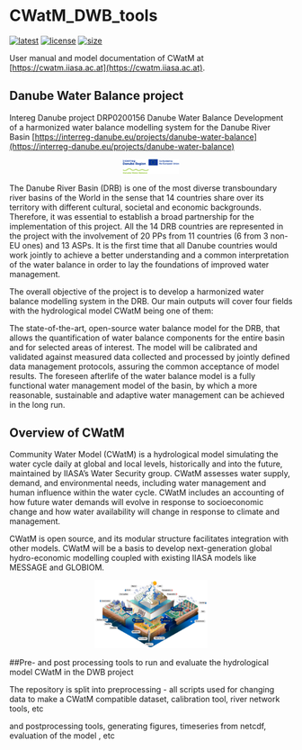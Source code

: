 # CWatM_DWB_tools

[![latest](https://img.shields.io/github/last-commit/iiasa/CWatM)](https://github.com/iiasa/CWatM_DWB_tools)
[![license](https://img.shields.io/github/license/iiasa/CWatM?color=1)](https://github.com/iiasa/CWatM_DWB_tools/blob/version1.05/LICENSE)
[![size](https://img.shields.io/github/repo-size/iiasa/CWatM)](https://github.com/iiasa/CWatM_DWB_tools)

User manual and model documentation of CWatM at [https://cwatm.iiasa.ac.at](https://cwatm.iiasa.ac.at).


## Danube Water Balance project

Intereg Danube project
DRP0200156
Danube Water Balance
Development of a harmonized water balance
modelling system for the Danube River Basin
[https://interreg-danube.eu/projects/danube-water-balance](https://interreg-danube.eu/projects/danube-water-balance)

<p align="center">
  <img src="figures/dwb.png" width="100" title="Danube Water Balance">
</p>

The Danube River Basin (DRB) is one of the most diverse transboundary river basins of the World in the sense that 14
countries share over its territory with different cultural, societal and economic backgrounds.
Therefore, it was essential to establish a broad partnership for the implementation of this project. All
the 14 DRB countries are represented in the project with the involvement of 20 PPs from 11 countries
(6 from 3 non-EU ones) and 13 ASPs. It is the first time that all Danube countries would work jointly
to achieve a better understanding and a common interpretation of the water balance in order to lay
the foundations of improved water management.

The overall objective of the project is to develop a harmonized water balance modelling system in
the DRB. Our main outputs will cover four fields with the hydrological model CWatM being one of them:

The state-of-the-art, open-source water balance model for the DRB, that allows the quantification
of water balance components for the entire basin and for selected areas of interest. The model will
be calibrated and validated against measured data collected and processed by jointly defined data
management protocols, assuring the common acceptance of model results. The foreseen afterlife of
the water balance model is a fully functional water management model of the basin, by which a more
reasonable, sustainable and adaptive water management can be achieved in the long run.

## Overview of CWatM

Community Water Model (CWatM) is a hydrological model simulating the water cycle daily at global and local levels, historically and into the future, maintained by IIASA’s Water Security group. CWatM assesses water supply, demand, and environmental needs, including water management and human influence within the water cycle. CWatM includes an accounting of how future water demands will evolve in response to socioeconomic change and how water availability will change in response to climate and management.

CWatM is open source, and its modular structure facilitates integration with other models. CWatM will be a basis to develop next-generation global hydro-economic modelling coupled with existing IIASA models like MESSAGE and GLOBIOM.

<p align="center">
  <img src="figures/Hydrological-model2.jpg" width="200" title="CWatM">
</p>

##Pre- and post processing tools to run and evaluate the hydrological model CWatM in the DWB project

The repository is split into preprocessing - all scripts used for changing data to make a CWatM compatible dataset, calibration tool, river network tools, etc

and postprocessing tools,
generating figures, timeseries from netcdf, evaluation of the model , etc